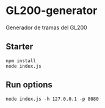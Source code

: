 # GL200-generator
Generador de tramas del GL200

## Starter

```
npm install
node index.js
```

## Run options

```
node index.js -h 127.0.0.1 -p 8080
```
